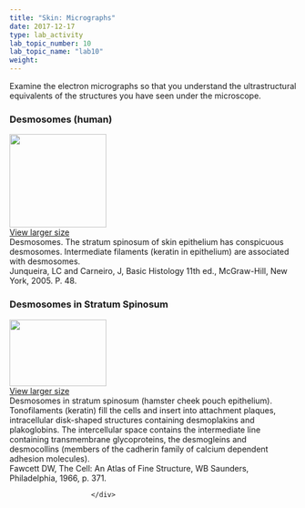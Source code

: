 ```yaml
---
title: "Skin: Micrographs"
date: 2017-12-17
type: lab_activity
lab_topic_number: 10
lab_topic_name: "lab10"
weight: 
---
```

<div class="entrybody">
						<p>Examine the electron micrographs so that you understand the ultrastructural equivalents of the structures you have seen under the microscope.</p>

<h3>Desmosomes (human)</h3>

<div class="slidepopup"><div class="thumbnail"> <a href="http://histologylab.ccnmtl.columbia.edu/assets_c/2009/07/40-1291.html" onclick="window.open('http://histologylab.ccnmtl.columbia.edu/assets_c/2009/07/40-1291.html', 'popup','width=810, height=750,scrollbars=1,resizable=1, toolbar=no,directories=no,location=no,menubar=no,status=no'); return false"> <img src="http://ccnmtl.columbia.edu/projects/histologylab/assets/images/40-thumb-170x164-1291.jpg" width="170" height="164" alt="" class="mt-image-left"> </a><br> <a href="http://histologylab.ccnmtl.columbia.edu/assets_c/2009/07/40-1291.html" onclick="window.open('http://histologylab.ccnmtl.columbia.edu/assets_c/2009/07/40-1291.html', 'popup','width=810, height=750,scrollbars=1,resizable=1, toolbar=no,directories=no,location=no,menubar=no,status=no'); return false">View larger size</a> </div><div class="slidetxt">
Desmosomes. The stratum spinosum of skin epithelium has conspicuous desmosomes. Intermediate filaments (keratin in epithelium) are associated with desmosomes. <br>
Junqueira, LC and Carneiro, J, Basic Histology 11th ed., McGraw-Hill, New York, 2005. P. 48.</div></div>

<h3>Desmosomes in Stratum Spinosum</h3>

<div class="slidepopup"><div class="thumbnail"> <a href="http://histologylab.ccnmtl.columbia.edu/assets_c/2009/07/41-1294.html" onclick="window.open('http://histologylab.ccnmtl.columbia.edu/assets_c/2009/07/41-1294.html', 'popup','width=810, height=750,scrollbars=1,resizable=1, toolbar=no,directories=no,location=no,menubar=no,status=no'); return false"> <img src="http://ccnmtl.columbia.edu/projects/histologylab/assets/images/41-thumb-170x117-1294.jpg" width="170" height="117" alt="" class="mt-image-left"> </a><br> <a href="http://histologylab.ccnmtl.columbia.edu/assets_c/2009/07/41-1294.html" onclick="window.open('http://histologylab.ccnmtl.columbia.edu/assets_c/2009/07/41-1294.html', 'popup','width=810, height=750,scrollbars=1,resizable=1, toolbar=no,directories=no,location=no,menubar=no,status=no'); return false">View larger size</a> </div><div class="slidetxt">
Desmosomes in stratum spinosum (hamster cheek pouch epithelium). Tonofilaments (keratin) fill the cells and insert into attachment plaques, intracellular disk-shaped structures containing desmoplakins and plakoglobins. The intercellular space contains the intermediate line containing transmembrane glycoproteins, the desmogleins and desmocollins (members of the cadherin family of calcium dependent adhesion molecules). <br>
Fawcett <span class="caps">DW,</span> The Cell: An Atlas of Fine Structure, WB Saunders, Philadelphia, 1966, p. 371.</div></div>
						
						
						</div>